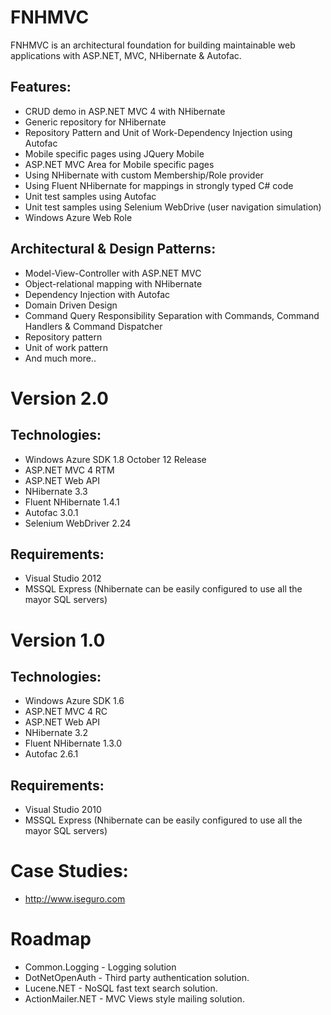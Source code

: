 # FNHMVC
FNHMVC is an architectural foundation for building maintainable web applications with ASP.NET, MVC, NHibernate & Autofac.

## Features:
* CRUD demo in ASP.NET MVC 4 with NHibernate
* Generic repository for NHibernate
* Repository Pattern and Unit of Work-Dependency Injection using Autofac
* Mobile specific pages using JQuery Mobile
* ASP.NET MVC Area for Mobile specific pages
* Using NHibernate with custom Membership/Role provider
* Using Fluent NHibernate for mappings in strongly typed C# code
* Unit test samples using Autofac
* Unit test samples using Selenium WebDrive (user navigation simulation)
* Windows Azure Web Role

## Architectural & Design Patterns:
* Model-View-Controller with ASP.NET MVC
* Object-relational mapping with NHibernate
* Dependency Injection with Autofac
* Domain Driven Design
* Command Query Responsibility Separation with Commands, Command Handlers & Command Dispatcher
* Repository pattern
* Unit of work pattern
* And much more..


# Version 2.0
## Technologies:
* Windows Azure SDK 1.8 October 12 Release
* ASP.NET MVC 4 RTM
* ASP.NET Web API
* NHibernate 3.3
* Fluent NHibernate 1.4.1
* Autofac 3.0.1
* Selenium WebDriver 2.24

## Requirements:
* Visual Studio 2012
* MSSQL Express (Nhibernate can be easily configured to use all the mayor SQL servers)


# Version 1.0
## Technologies:
* Windows Azure SDK 1.6
* ASP.NET MVC 4 RC
* ASP.NET Web API
* NHibernate 3.2
* Fluent NHibernate 1.3.0
* Autofac 2.6.1

## Requirements:
* Visual Studio 2010
* MSSQL Express (Nhibernate can be easily configured to use all the mayor SQL servers)


# Case Studies:
* http://www.iseguro.com

# Roadmap
* Common.Logging - Logging solution
* DotNetOpenAuth - Third party authentication solution.
* Lucene.NET - NoSQL fast text search solution.
* ActionMailer.NET - MVC Views style mailing solution.
